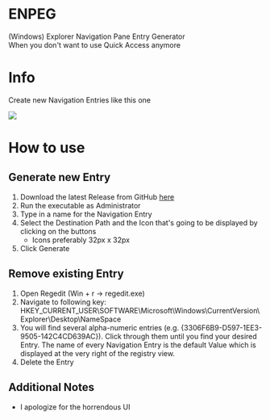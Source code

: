 # ENPEG
(Windows) Explorer Navigation Pane Entry Generator
<br>
When you don't want to use Quick Access anymore
# Info

Create new Navigation Entries like this one
 
<div><img src="https://i.imgur.com/Mrexbrk.png"></div>

# How to use

## Generate new Entry
1. Download the latest Release from GitHub <a href="https://github.com/Boring69/ENPEG/releases/latest">here</a>
2. Run the executable as Administrator
3. Type in a name for the Navigation Entry
4. Select the Destination Path and the Icon that's going to be displayed by clicking on the buttons
   - Icons preferably 32px x 32px
6. Click Generate

## Remove existing Entry
1. Open Regedit (Win + r → regedit.exe)
2. Navigate to following key: HKEY_CURRENT_USER\SOFTWARE\Microsoft\Windows\CurrentVersion\Explorer\Desktop\NameSpace
3. You will find several alpha-numeric entries (e.g. {3306F6B9-D597-1EE3-9505-142C4CD639AC}). Click through them until you find your desired Entry. The name of every Navigation Entry is the default Value which is displayed at the very right of the registry view.
4. Delete the Entry

## Additional Notes
- I apologize for the horrendous UI
